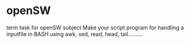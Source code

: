 # openSW
term task for openSW subject
Make your script program for handling a inputfile in BASH
using awk, sed, read, head, tail..........

